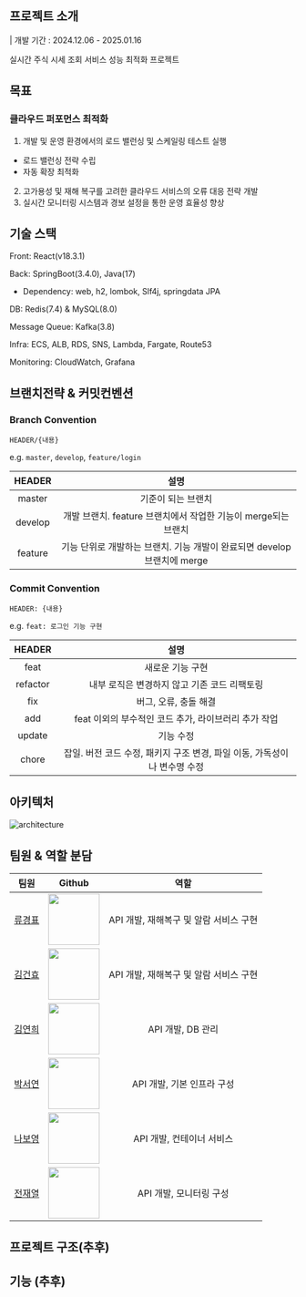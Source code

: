 ## 프로젝트 소개

| 개발 기간 : 2024.12.06 - 2025.01.16

실시간 주식 시세 조회 서비스 성능 최적화 프로젝트

## 목표
### 클라우드 퍼포먼스 최적화
1. 개발 및 운영 환경에서의 로드 밸런싱 및 스케일링 테스트 실행
- 로드 밸런싱 전략 수립
- 자동 확장 최적화
2. 고가용성 및 재해 복구를 고려한 클라우드 서비스의 오류 대응 전략 개발
3. 실시간 모니터링 시스템과 경보 설정을 통한 운영 효율성 향상

## 기술 스택

Front: React(v18.3.1)

Back: SpringBoot(3.4.0), Java(17)

- Dependency: web, h2, lombok, Slf4j, springdata JPA

DB: Redis(7.4) & MySQL(8.0)

Message Queue: Kafka(3.8)

Infra: ECS, ALB, RDS, SNS, Lambda, Fargate, Route53

Monitoring: CloudWatch, Grafana

## 브랜치전략 & 커밋컨벤션

### Branch Convention

`HEADER/{내용}` 

e.g. `master`, `develop`, `feature/login`

|HEADER|설명|
|:--:|:--:|
|master|기준이 되는 브랜치|
|develop|개발 브랜치. feature 브랜치에서 작업한 기능이 merge되는 브랜치|
|feature|기능 단위로 개발하는 브랜치. 기능 개발이 완료되면 develop 브랜치에 merge|

### Commit Convention

`HEADER: {내용}` 

e.g. `feat: 로그인 기능 구현`

|HEADER|설명|
|:--:|:--:|
|feat|새로운 기능 구현|
|refactor|내부 로직은 변경하지 않고 기존 코드 리팩토링|
|fix|버그, 오류, 충돌 해결|
|add|feat 이외의 부수적인 코드 추가, 라이브러리 추가 작업|
|update|기능 수정|
|chore|잡일. 버전 코드 수정, 패키지 구조 변경, 파일 이동, 가독성이나 변수명 수정|

## 아키텍처
![architecture](https://github.com/user-attachments/assets/480766cc-7e61-4353-b8f1-59f34cee90b6)



## 팀원 & 역할 분담

|팀원|Github|역할|
|:------:|:---:|:---:|
|[류경표](https://github.com/kpryu6)|<img src="https://avatars.githubusercontent.com/u/113777043?v=4" height=90 width=90></img>|API 개발, 재해복구 및 알람 서비스 구현|
|[김건효](https://github.com/kimkeonhyo)|<img src="https://avatars.githubusercontent.com/u/178240347?v=4" height=90 width=90></img>|API 개발, 재해복구 및 알람 서비스 구현|
|[김연희](https://github.com/Yeonhee-Kim)|<img src="https://avatars.githubusercontent.com/u/76810691?v=4" height=90 width=90></img>|API 개발, DB 관리|
|[박서연](https://github.com/seoyeon0201)|<img src="https://avatars.githubusercontent.com/u/125520029?v=4" height=90 width=90></img>|API 개발, 기본 인프라 구성|
|[나보영](https://github.com/naboyeong)|<img src="https://avatars.githubusercontent.com/u/70682434?v=4" height=90 width=90></img>|API 개발, 컨테이너 서비스|
|[전재열](https://github.com/woduf1020)|<img src="https://avatars.githubusercontent.com/u/87353985?v=4" height=90 width=90></img>|API 개발, 모니터링 구성|


## 프로젝트 구조(추후)
## 기능 (추후)
